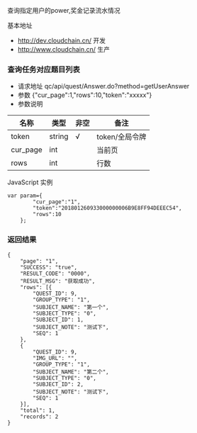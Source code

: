 查询指定用户的power,奖金记录流水情况

基本地址 
- http://dev.cloudchain.cn/ 开发
- http://www.cloudchain.cn/ 生产

### 查询任务对应题目列表
- 请求地址 qc/api/quest/Answer.do?method=getUserAnswer
- 参数 {"cur_page":1,"rows":10,"token":"xxxxx"}
- 参数说明

名称 | 类型 | 非空 | 备注
---  | --- | ---  | ---
token | string  | √ |  token/全局令牌
cur_page | int  |  |  当前页
rows | int  |   |  行数

JavaScript 实例

```
var param={
		"cur_page":"1",
		"token":"201801260933000000006B9E8FF94DEEEC54",
		"rows":10
	};
```
  
### 返回结果

```
{
	"page": "1",
	"SUCCESS": "true",
	"RESULT_CODE": "0000",
	"RESULT_MSG": "获取成功",
	"rows": [{
		"QUEST_ID": 9,
		"GROUP_TYPE": "1",
		"SUBJECT_NAME": "第一个",
		"SUBJECT_TYPE": "0",
		"SUBJECT_ID": 1,
		"SUBJECT_NOTE": "测试下",
		"SEQ": 1
	},
	{
		"QUEST_ID": 9,
		"IMG_URL": "",
		"GROUP_TYPE": "1",
		"SUBJECT_NAME": "第二个",
		"SUBJECT_TYPE": "0",
		"SUBJECT_ID": 2,
		"SUBJECT_NOTE": "测试下",
		"SEQ": 1
	}],
	"total": 1,
	"records": 2
}
```
